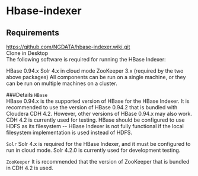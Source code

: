 Hbase-indexer
============
Requirements
------------

https://github.com/NGDATA/hbase-indexer.wiki.git<br>
Clone in Desktop</br>
The following software is required for running the HBase Indexer:

HBase 0.94.x
Solr 4.x in cloud mode
ZooKeeper 3.x (required by the two above packages)
All components can be run on a single machine, or they can be run on multiple machines on a cluster.

###Details
`HBase`<br>
HBase 0.94.x is the supported version of HBase for the HBase Indexer. It is recommended to use the version of HBase 0.94.2 that is bundled with Cloudera CDH 4.2. However, other versions of HBase 0.94.x may also work. CDH 4.2 is currently used for testing.
HBase should be configured to use HDFS as its filesystem -- HBase Indexer is not fully functional if the local filesystem implementation is used instead of HDFS.

`Solr`
Solr 4.x is required for the HBase Indexer, and it must be configured to run in cloud mode. Solr 4.2.0 is currently used for development testing.

`ZooKeeper`
It is recommended that the version of ZooKeeper that is bundled in CDH 4.2 is used.
